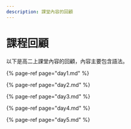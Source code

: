 ```yaml
---
description: 課堂內容的回顧
---
```


# 課程回顧

以下是高二上課堂內容的回顧，內容主要包含語法。

{% page-ref page="day1.md" %}

{% page-ref page="day2.md" %}

{% page-ref page="day3.md" %}

{% page-ref page="day4.md" %}

{% page-ref page="day5.md" %}
